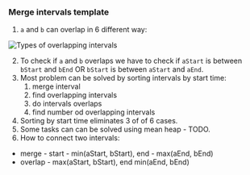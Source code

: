 ### Merge intervals template
1. `a` and `b` can overlap in 6 different way:

![Types of overlapping intervals](https://cdn.emre.me/2019-10-27-merge-intervals.png)

2. To check if `a` and `b` overlaps we have to check if `aStart` is between `bStart` and `bEnd` OR `bStart` is between `aStart` and `aEnd`.
3. Most problem can be solved by sorting intervals by start time:
    1.  merge interval
    2.  find overlapping intervals
    3.  do intervals overlaps
    4.  find number od overlapping intervals
5. Sorting by start time eliminates 3 of of 6 cases. 
6. Some tasks can can be solved using mean heap - TODO.
7. How to connect two intervals:
- merge - start - min(aStart, bStart), end - max(aEnd, bEnd)
- overlap - max(aStart, bStart), end min(aEnd, bEnd)
